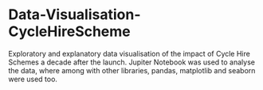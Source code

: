 # Data-Visualisation-CycleHireScheme
Exploratory and explanatory data visualisation of the impact of Cycle Hire Schemes a decade after the launch. Jupiter Notebook was used to analyse the data, where among with other libraries, pandas, matplotlib and seaborn were used too.
